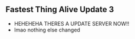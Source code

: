 ## Fastest Thing Alive Update 3
- HEHEHEHA THERES A UPDATE SERVER NOW!!
- lmao nothing else changed
